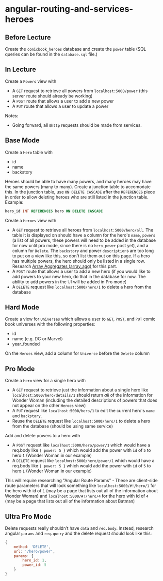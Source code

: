 # angular-routing-and-services-heroes

## Before Lecture

Create the `comicbook_heroes` database and create the `power` table (SQL queries can be found in the `database.sql` file.)

## In Lecture

Create a `Powers` view with

- A `GET` request to retrieve all powers from `localhost:5000/power` (this server route should already be working)
- A `POST` route that allows a user to add a new power
- A `PUT` route that allows a user to update a power

Notes:

- Going forward, all `$http` requests should be made from services.

## Base Mode

Create a `Hero` table with

- id
- name
- backstory

Heroes should be able to have many powers, and many heroes may have the same powers (many to many). Create a junction table to accomodate this. In the junction table, use `ON DELETE CASCADE` after the `REFERENCES` piece in order to allow deleting heroes who are still listed in the junction table. Example:

```SQL
hero_id INT REFERENCES hero ON DELETE CASCADE
```

Create a `Heroes` view with

- A `GET` request to retrieve all heroes from `localhost:5000/hero/all`. The table it is displayed on should have a column for the hero's `name`, `powers` (a list of all powers, these powers will need to be added in the database for now until pro mode, since there is no `hero_power` post yet), and a column for `Delete`. The `backstory` and power `description`s are too long to put on a view like this, so don't list them out on this page. If a hero has multiple powers, the hero should only be listed in a single row. Research [Array Aggregates (array_agg)](https://www.postgresql.org/docs/9.5/static/functions-aggregate.html) for this part.
- A `POST` route that allows a user to add a new hero (if you would like to add powers to your new hero, do that in the database for now. The ability to add powers in the UI will be added in Pro mode)
- A `DELETE` request like `localhost:5000/hero/1` to delete a hero from the database

## Hard Mode

Create a view for `Universes` which allows a user to `GET`, `POST`, and `PUT` comic book universes with the following properties:

- id
- name (e.g. DC or Marvel)
- year_founded

On the `Heroes` view, add a column for `Universe` before the `Delete` column

## Pro Mode

Create a `Hero` view for a single hero with

- A `GET` request to retrieve just the information about a single hero like `localhost:5000/hero/details/1` should return _all_ of the information for Wonder Woman (including the detailed descriptions of powers that does not appear on the other `Heroes` view)
- A `PUT` request like `localhost:5000/hero/1` to edit the current hero's `name` and `backstory`.
- Reuse the `DELETE` request like `localhost:5000/hero/1` to delete a hero from the database (should be using same service)

Add and delete powers to a hero with

- A `POST` request like `localhost:5000/hero/power/1` which would have a req.body like `{ power: 5 }` which would add the power with `id` of `5` to hero `1` (Wonder Woman in our example)
- A `DELETE` request like `localhost:5000/hero/power/1` which would have a req.body like `{ power: 5 }` which would add the power with `id` of `5` to hero `1` (Wonder Woman in our example)


This will require researching "Angular Route Params" - These are client-side route parameters that will look something like `localhost:5000/#!/hero/1` for the hero with id of `1` (may be a page that lists out all of the information about Wonder Woman) and `localhost:5000/#!/hero/4` for the hero with id of `4` (may be a page that lists out all of the information about Batman)

## Ultra Pro Mode

Delete requests really shouldn't have `data` and `req.body`. Instead, research angular `params` and `req.query` and the delete request should look like this:

```JavaScript
{
    method: 'DELETE',
    url: '/hero/power',
    params: {
        hero_id: 1,
        power_id: 5
    }
}
```
